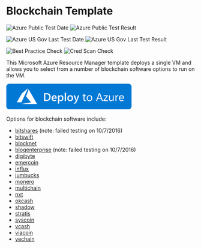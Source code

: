 # Blockchain Template

![Azure Public Test Date](https://azurequickstartsservice.blob.core.windows.net/badges/blockchain/PublicLastTestDate.svg)
![Azure Public Test Result](https://azurequickstartsservice.blob.core.windows.net/badges/blockchain/PublicDeployment.svg)

![Azure US Gov Last Test Date](https://azurequickstartsservice.blob.core.windows.net/badges/blockchain/FairfaxLastTestDate.svg)
![Azure US Gov Last Test Result](https://azurequickstartsservice.blob.core.windows.net/badges/blockchain/FairfaxDeployment.svg)

![Best Practice Check](https://azurequickstartsservice.blob.core.windows.net/badges/blockchain/BestPracticeResult.svg)
![Cred Scan Check](https://azurequickstartsservice.blob.core.windows.net/badges/blockchain/CredScanResult.svg)

This Microsoft Azure Resource Manager template deploys a single VM and allows
you to select from a number of blockchain software options to run on the VM.

[![Deploy to Azure](https://raw.githubusercontent.com/Azure/azure-quickstart-templates/master/1-CONTRIBUTION-GUIDE/images/deploytoazure.svg?sanitize=true)](https://portal.azure.com/#create/Microsoft.Template/uri/https%3A%2F%2Fraw.githubusercontent.com%2FAzure%2Fazure-quickstart-templates%2Fmaster%2Fblockchain%2Fazuredeploy.json)

Options for blockchain software include:

- [bitshares](https://github.com/Azure/azure-quickstart-templates/blob/master/blockchain/details/bitshares.md)
  (note: failed testing on 10/7/2016)
- [bitswift](https://github.com/Azure/azure-quickstart-templates/blob/master/blockchain/details/bitswift.md)
- [blocknet](https://github.com/Azure/azure-quickstart-templates/blob/master/blockchain/details/blocknet.md)
- [bloqenterprise](https://github.com/Azure/azure-quickstart-templates/blob/master/blockchain/details/bloqenterprise.md)
  (note: failed testing on 10/7/2016)
- [digibyte](https://github.com/Azure/azure-quickstart-templates/blob/master/blockchain/details/digibyte.md)
- [emercoin](https://github.com/Azure/azure-quickstart-templates/blob/master/blockchain/details/emercoin.md)
- [influx](https://github.com/Azure/azure-quickstart-templates/blob/master/blockchain/details/influx.md)
- [jumbucks](https://github.com/Azure/azure-quickstart-templates/blob/master/blockchain/details/jumbucks.md)
- [monero](https://github.com/Azure/azure-quickstart-templates/blob/master/blockchain/details/monero.md)
- [multichain](https://github.com/Azure/azure-quickstart-templates/blob/master/blockchain/details/multichain.md)
- [nxt](https://github.com/Azure/azure-quickstart-templates/blob/master/blockchain/details/nxt.md)
- [okcash](https://github.com/Azure/azure-quickstart-templates/blob/master/blockchain/details/okcash.md)
- [shadow](https://github.com/Azure/azure-quickstart-templates/blob/master/blockchain/details/shadow.md)
- [stratis](https://github.com/Azure/azure-quickstart-templates/blob/master/blockchain/details/stratis.md)
- [syscoin](https://github.com/Azure/azure-quickstart-templates/blob/master/blockchain/details/syscoin.md)
- [vcash](https://github.com/Azure/azure-quickstart-templates/blob/master/blockchain/details/vcash.md)
- [viacoin](https://github.com/Azure/azure-quickstart-templates/blob/master/blockchain/details/viacoin.md)
- [vechain](https://github.com/Azure/azure-quickstart-templates/blob/master/blockchain/details/vechain.md)
